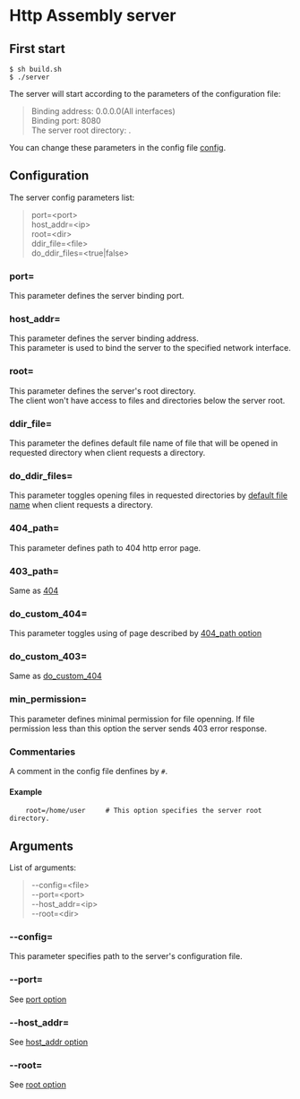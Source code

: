 # Http Assembly server

## First start

```console
$ sh build.sh
$ ./server
```

The server will start according to the parameters of the configuration file:

> Binding address: 0.0.0.0(All interfaces)\
  Binding port: 8080\
  The server root directory: .

You can change these parameters in the config file [config](./config).

## Configuration

The server config parameters list:
> port=\<port>\
  host_addr=\<ip>\
  root=\<dir>\
  ddir_file=\<file>\
  do_ddir_files=\<true|false>

### port=

This parameter defines the server binding port.

### host_addr=

This parameter defines the server binding address.\
This parameter is used to bind the server to the specified network interface.

### root=

This parameter defines the server's root directory.\
The client won't have access to files and directories below the server root.

### ddir_file=

This parameter the defines default file name of file that will be opened in requested directory when client requests a directory.

### do\_ddir_files=

This parameter toggles opening files in requested directories by [default file name](#ddir_file) when client requests a directory.

### 404_path=

This parameter defines path to 404 http error page.

### 403_path=

Same as [404](404_path)

### do\_custom_404=

This parameter toggles using of page described by [404_path option](404_path)

### do\_custom_403=

Same as [do\_custom_404](do\_custom_404)

### min_permission=

This parameter defines minimal permission for file openning. If file permission less than this option the server sends 403 error response.

### Commentaries

A comment in the config file denfines by `#`.

#### Example
```
    root=/home/user     # This option specifies the server root directory.
```
## Arguments

List of arguments:
> --config=\<file>\
  --port=\<port>\
  --host_addr=\<ip>\
  --root=\<dir>

### --config=

This parameter specifies path to the server's configuration file.

### --port=

See [port option](#port)

### --host_addr=

See [host_addr option](#host_addr)

### --root=

See [root option](#root)
